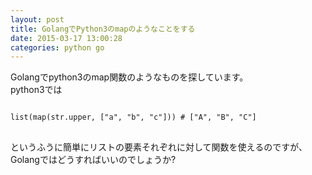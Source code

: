 ```yaml
---
layout: post
title: GolangでPython3のmapのようなことをする
date: 2015-03-17 13:00:28
categories: python go
---
```

<!-- {% raw %} -->
<p>Golangでpython3のmap関数のようなものを探しています。<br>
python3では</p>

<pre>
<code>
list(map(str.upper, ["a", "b", "c"])) # ["A", "B", "C"]
</code>
</pre>

<p>というふうに簡単にリストの要素それぞれに対して関数を使えるのですが、Golangではどうすればいいのでしょうか?</p>
<!-- {% endraw %} -->
